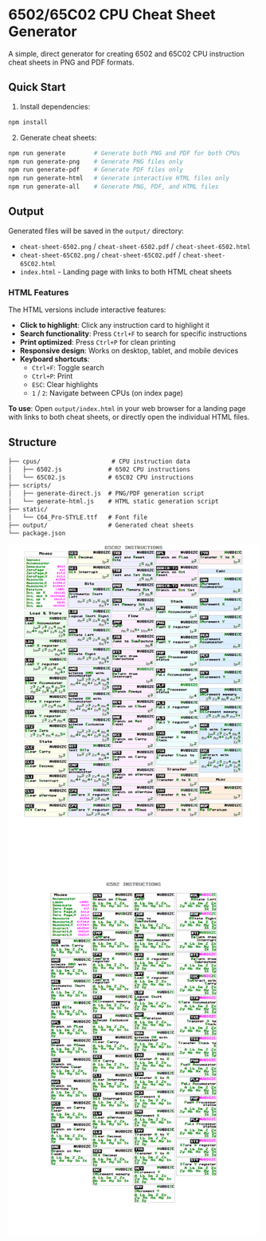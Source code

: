 # 6502/65C02 CPU Cheat Sheet Generator

A simple, direct generator for creating 6502 and 65C02 CPU instruction cheat sheets in PNG and PDF formats.

## Quick Start

1. Install dependencies:
```bash
npm install
```

2. Generate cheat sheets:
```bash
npm run generate        # Generate both PNG and PDF for both CPUs
npm run generate-png    # Generate PNG files only
npm run generate-pdf    # Generate PDF files only
npm run generate-html   # Generate interactive HTML files only
npm run generate-all    # Generate PNG, PDF, and HTML files
```

## Output

Generated files will be saved in the `output/` directory:
- `cheat-sheet-6502.png` / `cheat-sheet-6502.pdf` / `cheat-sheet-6502.html`
- `cheat-sheet-65C02.png` / `cheat-sheet-65C02.pdf` / `cheat-sheet-65C02.html`
- `index.html` - Landing page with links to both HTML cheat sheets

### HTML Features

The HTML versions include interactive features:
- **Click to highlight**: Click any instruction card to highlight it
- **Search functionality**: Press `Ctrl+F` to search for specific instructions
- **Print optimized**: Press `Ctrl+P` for clean printing
- **Responsive design**: Works on desktop, tablet, and mobile devices
- **Keyboard shortcuts**: 
  - `Ctrl+F`: Toggle search
  - `Ctrl+P`: Print
  - `ESC`: Clear highlights
  - `1` / `2`: Navigate between CPUs (on index page)

**To use**: Open `output/index.html` in your web browser for a landing page with links to both cheat sheets, or directly open the individual HTML files.

## Structure

```
├── cpus/                    # CPU instruction data
│   ├── 6502.js             # 6502 CPU instructions
│   └── 65C02.js            # 65C02 CPU instructions
├── scripts/
│   ├── generate-direct.js  # PNG/PDF generation script
│   └── generate-html.js    # HTML static generation script
├── static/
│   └── C64_Pro-STYLE.ttf   # Font file
├── output/                 # Generated cheat sheets
└── package.json
```

![Cheat sheet 65C02](output/cheat-sheet-65C02.png)
![Cheat sheet 6502](output/cheat-sheet-6502.png)
